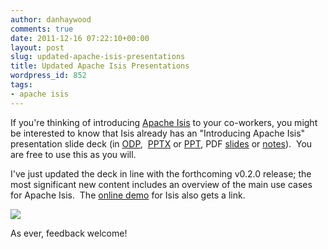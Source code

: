 ```yaml
---
author: danhaywood
comments: true
date: 2011-12-16 07:22:10+00:00
layout: post
slug: updated-apache-isis-presentations
title: Updated Apache Isis Presentations
wordpress_id: 852
tags:
- apache isis
---
```


If you're thinking of introducing [Apache Isis](http://incubator.apache.org/isis) to your co-workers, you might be interested to know that Isis already has an "Introducing Apache Isis" presentation slide deck (in [ODP](http://incubator.apache.org/isis/presentations/IntroducingApacheIsis.odp),  [PPTX](http://incubator.apache.org/isis/presentations/IntroducingApacheIsis.pptx) or [PPT](http://incubator.apache.org/isis/presentations/IntroducingApacheIsis.ppt), PDF [slides](http://incubator.apache.org/isis/presentations/IntroducingApacheIsis-slides.pdf) or [notes](http://incubator.apache.org/isis/presentations/IntroducingApacheIsis-notes.pdf)).  You are free to use this as you will.

<!-- more -->

I've just updated the deck in line with the forthcoming v0.2.0 release; the most significant new content includes an overview of the main use cases for Apache Isis.  The [online demo](http://mmyco.co.uk:8180/isis-onlinedemo) for Isis also gets a link.

[![](http://danhaywood.files.wordpress.com/2011/12/isisusecases.png?w=300)](http://danhaywood.files.wordpress.com/2011/12/isisusecases.png)

As ever, feedback welcome!
